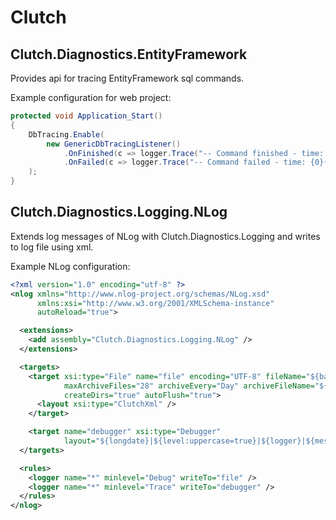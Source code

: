 # Clutch

## Clutch.Diagnostics.EntityFramework

Provides api for tracing EntityFramework sql commands.

Example configuration for web project:

```c#
protected void Application_Start()
{
    DbTracing.Enable(
        new GenericDbTracingListener()
            .OnFinished(c => logger.Trace("-- Command finished - time: {0}{1}{2}", c.Duration, Environment.NewLine, c.Command.ToTraceString()))
            .OnFailed(c => logger.Trace("-- Command failed - time: {0}{1}{2}", c.Duration, Environment.NewLine, c.Command.ToTraceString()))
    );
}
```

## Clutch.Diagnostics.Logging.NLog

Extends log messages of NLog with Clutch.Diagnostics.Logging and writes to log file using xml.

Example NLog configuration:

```xml
<?xml version="1.0" encoding="utf-8" ?>
<nlog xmlns="http://www.nlog-project.org/schemas/NLog.xsd"
      xmlns:xsi="http://www.w3.org/2001/XMLSchema-instance"
      autoReload="true">

  <extensions>
    <add assembly="Clutch.Diagnostics.Logging.NLog" />
  </extensions>

  <targets>
    <target xsi:type="File" name="file" encoding="UTF-8" fileName="${basedir}/App_Data/logs/log.txt" archiveNumbering="Rolling"
            maxArchiveFiles="28" archiveEvery="Day" archiveFileName="${basedir}/App_Data/logs/log_{##}.txt"
            createDirs="true" autoFlush="true">
      <layout xsi:type="ClutchXml" />
    </target>

    <target name="debugger" xsi:type="Debugger"
            layout="${longdate}|${level:uppercase=true}|${logger}|${message}|${exception:format=tostring}" />
  </targets>

  <rules>
    <logger name="*" minlevel="Debug" writeTo="file" />
    <logger name="*" minlevel="Trace" writeTo="debugger" />
  </rules>
</nlog>
```